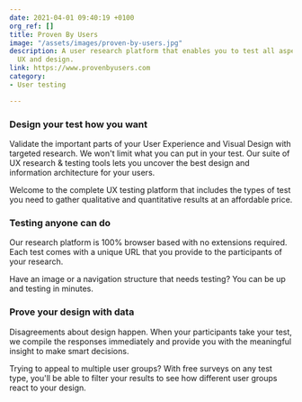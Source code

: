 ```yaml
---
date: 2021-04-01 09:40:19 +0100
org_ref: []
title: Proven By Users
image: "/assets/images/proven-by-users.jpg"
description: A user research platform that enables you to test all aspects of your
  UX and design.
link: https://www.provenbyusers.com
category:
- User testing

---
```

### Design your test how you want

Validate the important parts of your User Experience and Visual Design with targeted research. We won't limit what you can put in your test. Our suite of UX research & testing tools lets you uncover the best design and information architecture for your users.

Welcome to the complete UX testing platform that includes the types of test you need to gather qualitative and quantitative results at an affordable price.

### Testing anyone can do

Our research platform is 100% browser based with no extensions required. Each test comes with a unique URL that you provide to the participants of your research.

Have an image or a navigation structure that needs testing? You can be up and testing in minutes.

### Prove your design with data

Disagreements about design happen. When your participants take your test, we compile the responses immediately and provide you with the meaningful insight to make smart decisions.

Trying to appeal to multiple user groups? With free surveys on any test type, you'll be able to filter your results to see how different user groups react to your design.